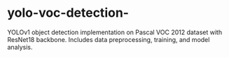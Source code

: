 # yolo-voc-detection-
YOLOv1 object detection implementation on Pascal VOC 2012 dataset with ResNet18 backbone. Includes data preprocessing, training, and model analysis.
